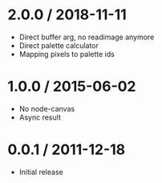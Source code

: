 2.0.0 / 2018-11-11
==================

  * Direct buffer arg, no readimage anymore
  * Direct palette calculator
  * Mapping pixels to palette ids

1.0.0 / 2015-06-02
==================

  * No node-canvas
  * Async result


0.0.1 / 2011-12-18
==================

  * Initial release
